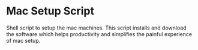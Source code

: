 # Mac Setup Script
Shell script to setup the mac machines.
This script installs and download the software which helps productivity and simplifies the painful experience of mac setup.

